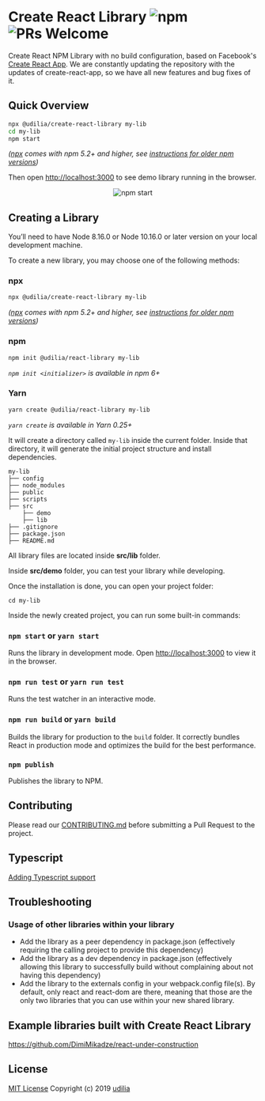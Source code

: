 # Create React Library ![npm](https://img.shields.io/npm/dm/@udilia/create-react-library) ![PRs Welcome](https://img.shields.io/badge/PRs-welcome-green.svg)

Create React NPM Library with no build configuration, based on Facebook's [Create React App](https://github.com/facebook/create-react-app). We are constantly updating the repository with the updates of create-react-app, so we have all new features and bug fixes of it.

## Quick Overview

```sh
npx @udilia/create-react-library my-lib
cd my-lib
npm start
```

_([npx](https://medium.com/@maybekatz/introducing-npx-an-npm-package-runner-55f7d4bd282b) comes with npm 5.2+ and higher, see [instructions for older npm versions](https://gist.github.com/DimiMikadze/f984a074acea510e91b445fae9b39b44))_

Then open [http://localhost:3000](http://localhost:3000) to see demo library running in the browser.

<p align='center'>
<img src='https://res.cloudinary.com/dkkf9iqnd/image/upload/v1570617179/screencast-crl_fdjtyt.gif' alt='npm start'>
</p>

## Creating a Library

You’ll need to have Node 8.16.0 or Node 10.16.0 or later version on your local development machine.

To create a new library, you may choose one of the following methods:

### npx

```sh
npx @udilia/create-react-library my-lib
```

_([npx](https://medium.com/@maybekatz/introducing-npx-an-npm-package-runner-55f7d4bd282b) comes with npm 5.2+ and higher, see [instructions for older npm versions](https://gist.github.com/DimiMikadze/f984a074acea510e91b445fae9b39b44))_

### npm

```sh
npm init @udilia/react-library my-lib
```

_`npm init <initializer>` is available in npm 6+_

### Yarn

```sh
yarn create @udilia/react-library my-lib
```

_`yarn create` is available in Yarn 0.25+_

It will create a directory called `my-lib` inside the current folder.
Inside that directory, it will generate the initial project structure and install dependencies.

```
my-lib
├── config
├── node_modules
├── public
├── scripts
├── src
    ├── demo
    ├── lib
├── .gitignore
├── package.json
├── README.md
```

All library files are located inside **src/lib** folder.

Inside **src/demo** folder, you can test your library while developing.

Once the installation is done, you can open your project folder:

```
cd my-lib
```

Inside the newly created project, you can run some built-in commands:

### `npm start` or `yarn start`

Runs the library in development mode. Open [http://localhost:3000](http://localhost:3000) to view it in the browser.

### `npm run test` or `yarn run test`

Runs the test watcher in an interactive mode.

### `npm run build` or `yarn build`

Builds the library for production to the `build` folder.
It correctly bundles React in production mode and optimizes the build for the best performance.

### `npm publish`

Publishes the library to NPM.

## Contributing

Please read our [CONTRIBUTING.md](https://github.com/udilia/create-react-library/blob/master/CONTRIBUTING.md) before submitting a Pull Request to the project.

## Typescript

[Adding Typescript support](https://gist.github.com/DimiMikadze/f25e1c5c70fa003953afd40fa9042517)

## Troubleshooting

### Usage of other libraries within your library

- Add the library as a peer dependency in package.json (effectively requiring the calling project to provide this dependency)
- Add the library as a dev dependency in package.json (effectively allowing this library to successfully build without complaining about not having this dependency)
- Add the library to the externals config in your webpack.config file(s). By default, only react and react-dom are there, meaning that those are the only two libraries that you can use within your new shared library.

## Example libraries built with Create React Library

https://github.com/DimiMikadze/react-under-construction

## License

[MIT License](https://github.com/udilia/create-react-library/blob/master/LICENSE.md) Copyright (c) 2019 [udilia](https://udilia.com/)
